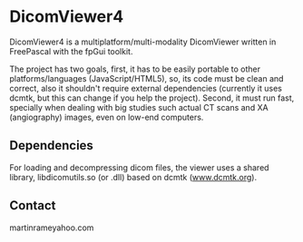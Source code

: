 DicomViewer4
============

DicomViewer4 is a multiplatform/multi-modality DicomViewer written in
FreePascal with the fpGui toolkit. 

The project has two goals, first, it has to be easily portable to other
platforms/languages (JavaScript/HTML5), so, its code must be clean and
correct, also it shouldn't require external dependencies (currently it uses
dcmtk, but this can change if you help the project). Second, it must run fast,
specially when dealing with big studies such actual CT scans and XA
(angiography) images, even on low-end computers.

Dependencies
------------

For loading and decompressing dicom files, the viewer uses a shared library,
libdicomutils.so (or .dll) based on dcmtk (www.dcmtk.org).

Contact
-------

martinrame<at>yahoo.com
